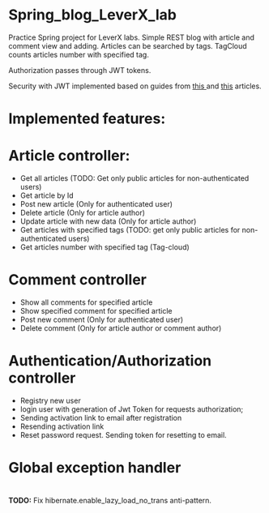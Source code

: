 # Spring_blog_LeverX_lab
Practice Spring project for LeverX labs.
Simple REST blog with article and comment view and adding. Articles can be searched by tags. TagCloud counts articles number with specified tag.

Authorization passes through JWT tokens.

Security with JWT implemented based on guides from
<a href = https://grokonez.com/spring-framework/spring-security/spring-security-jwt-authentication-restapis-springboot-spring-mvc-spring-security-spring-jpa-mysql> this </a>
and <a href = https://www.toptal.com/java/rest-security-with-jwt-spring-security-and-java> this</a> articles.

# Implemented features:
#
# Article controller:
- Get all articles (TODO: Get only public articles for non-authenticated users)
- Get article by Id
- Post new article (Only for authenticated user)
- Delete article (Only for article author)
- Update article with new data (Only for article author)
- Get articles with specified tags (TODO: get only public articles for non-authenticated users)
- Get articles number with specified tag (Tag-cloud)
#
# Comment controller
- Show all comments for specified article
- Show specified comment for specified article
- Post new comment (Only for authenticated user)
- Delete comment (Only for article author or comment author)
#
# Authentication/Authorization controller
- Registry new user
- login user with generation of Jwt Token for requests authorization;
- Sending activation link to email after registration
- Resending activation link
- Reset password request. Sending token for resetting to email.
#
# Global exception handler
#

<b>TODO:</b> Fix hibernate.enable_lazy_load_no_trans anti-pattern. 



